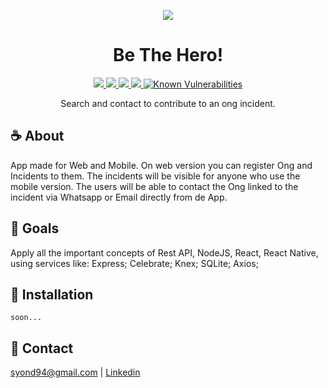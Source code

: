 <p align="center">
  <img src="https://raw.githubusercontent.com/syond/be-the-hero/master/frontend/src/assets/logo.svgf">
</p>

<h1 align="center">Be The Hero!</h1>

<p align="center">
  <a href="https://npm-stat.com/charts.html?package=cep-promise">
    <img src="https://img.shields.io/npm/dm/cep-promise.svg">
  </a>
  <a href="https://coveralls.io/github/filipedeschamps/cep-promise?branch=master">
    <img src="https://coveralls.io/repos/github/filipedeschamps/cep-promise/badge.svg?branch=master">
  </a>
  <a href="https://www.npmjs.com/package/cep-promise">
    <img src="https://badge.fury.io/js/cep-promise.svg">
  </a>
  <a href="http://standardjs.com/">
    <img src="https://img.shields.io/badge/code%20style-standard-brightgreen.svg">
  </a>
  <a href="https://snyk.io/test/github/filipedeschamps/cep-promise">
    <img src="https://snyk.io/test/github/filipedeschamps/cep-promise/badge.svg" alt="Known Vulnerabilities" data-canonical-src="https://snyk.io/test/github/filipedeschamps/cep-promise" style="max-width:100%;">
  </a>
</p>

<p align="center">
  Search and contact to contribute to an ong incident.
</p>

## :coffee: About
App made for Web and Mobile. On web version you can register Ong and Incidents to them. 
The incidents will be visible for anyone who use the mobile version. 
The users will be able to contact the Ong linked to the incident via Whatsapp or Email directly from de App.

## :runner: Goals
Apply all the important concepts of Rest API, NodeJS, React, React Native, using services like: Express; Celebrate; Knex; SQLite; Axios;

## :floppy_disk: Installation
`soon...`

## :email: Contact
syond94@gmail.com | 
[Linkedin](https://linkedin.com/in/syond)
